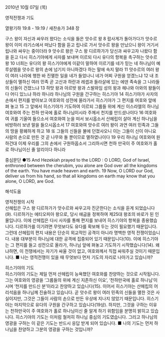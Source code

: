 2010년 10월 07일 (목)

영적전쟁과 기도



열왕기하 19:8 - 19:19 / 새찬송가 348 장


구스 왕이 자신과 싸우러 왔다는 소식을 들은 앗수르 왕
8 랍사게가 돌아가다가 앗수르 왕이 이미 라기스에서 떠났다 함을 듣고 립나로 가서 앗수르 왕을 만났으니 왕이 거기서 립나와 싸우는 중이더라 9 앗수르 왕은 구스 왕 디르하가가 당신과 싸우고자 나왔다 함을 듣고 다시 히스기야에게 사자를 보내며 이르되 
다시 유다의 항복을 촉구하는 앗수르 왕
10 너희는 유다의 왕 히스기야에게 이같이 말하여 이르기를 네가 믿는 네 하나님이 예루살렘을 앗수르 왕의 손에 넘기지 아니하겠다 하는 말에 속지 말라 11 앗수르의 여러 왕이 여러 나라에 행한 바 진멸한 일을 네가 들었나니 네가 어찌 구원을 얻겠느냐 12 내 조상들이 멸하신 여러 민족 곧 고산과 하란과 레셉과 들라살에 있는 에덴 족속을 그 나라들의 신들이 건졌느냐 13 하맛 왕과 아르밧 왕과 스발와임 성의 왕과 헤나와 아와의 왕들이 다 어디 있느냐 하라 하니라 
하나님의 구원을 간구하는 히스기야
14 히스기야가 사자의 손에서 편지를 받아보고 여호와의 성전에 올라가서 히스기야가 그 편지를 여호와 앞에 펴 놓고 15 그 앞에서 히스기야가 기도하여 이르되 그룹들 위에 계신 이스라엘의 하나님 여호와여 주는 천하 만국에 홀로 하나님이시라 주께서 천지를 만드셨나이다 
16 여호와여 귀를 기울여 들으소서 여호와여 눈을 떠서 보시옵소서 산헤립이 살아 계신 하나님을 비방하러 보낸 말을 들으시옵소서 17 여호와여 앗수르 여러 왕이 과연 여러 민족과 그들의 땅을 황폐하게 하고 18 또 그들의 신들을 불에 던졌사오니 이는 그들이 신이 아니요 사람의 손으로 만든 것 곧 나무와 돌 뿐이므로 멸하였나이다 
19 우리 하나님 여호와여 원하건대 이제 우리를 그의 손에서 구원하옵소서 그리하시면 천하 만국이 주 여호와가 홀로 하나님이신 줄 알리이다 하니라

중심문단 ●15  And Hezekiah prayed to the LORD : O LORD, God of Israel, enthroned between the cherubim, you alone are God over all the kingdoms of the earth. You have made heaven and earth. 
19  Now, O LORD our God, deliver us from his hand, so that all kingdoms on earth may know that you alone, O LORD, are God.

해석도움





영적전쟁의 시작  
산헤립은 구스 왕 디르하가가 앗수르와 싸우고자 진군한다는 소식을 듣게 되었습니다(9). 디르하가는 에티오피아 왕으로, 당시 애굽을 정복하여 제25대 왕조의 바로가 된 인물입니다. 이에 산헤립은 다시 사자를 통해 편지를 보내어 히스기야의 항복을 종용했습니다. 디르하가를 이기려면 무엇보다도 유다를 확보해 두는 것이 필요했기 때문입니다. 그런데 산헤립의 편지 내용은 단순히 외교적인 공격이 아니라 명백한 영적 전쟁이었습니다. 내용 대부분이 하나님에 대한 공격에 집중되어 있기 때문입니다(10). 이에 히스기야는 그 편지를 들고 성전으로 올라가, 하나님 앞에 펴놓고 기도하기 시작했습니다(14). 왜냐하면, 이 전쟁에서는 자기가 싸울 것이 없고, 여호와께서 직접 싸워주실 것이기 때문입니다.
■ 나는 영적전쟁이 있을 때 무엇보다 먼저 기도의 자리로 나아가고 있습니까?

히스기야의 기도  
히스기야의 기도는 제일 먼저 산헤립이 능욕했던 여호와를 찬양하는 것으로 시작됩니다. 그는 여호와의 영광을 ‘그룹들의 위에 계신 지존하신 이요’, ‘천하만국에 홀로 하나님’이시며 ‘천지를 만드신 분’이라고 찬양하고 있습니다(15). 이어서 히스기야는 산헤립의 어리석음을 하나님께 진술하고 있습니다. 곧 앗수르 왕이 여러 민족의 신들을 멸한 것은 사실이지만, 그것은 그들이 사람의 손으로 만든 우상에 지나지 않았기 때문입니다. 히스기야는 마지막으로 유다의 구원을 간구하고 있습니다(19상). 하지만, 그것을 구하는 이유는 천하만국이 주 여호와가 홀로 하나님이신 줄 알게 하기 위함임을 분명히 밝히고 있습니다. 히스기야의 기도는 이처럼 철저히 하나님 중심의 기도였습니다. 그리고 하나님의 영광을 구하는 이 같은 기도는 반드시 응답 받게 되어 있습니다. 
■ 나의 기도는 먼저 하나님을 찬양하고 그분의 영광을 구하는 것입니까?